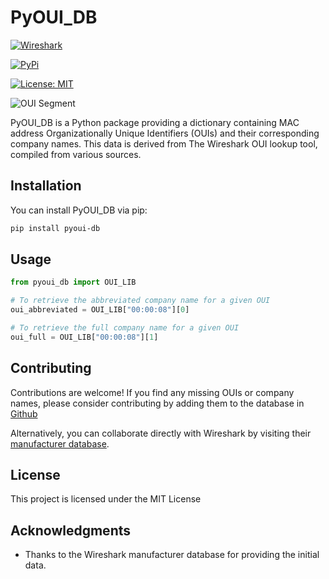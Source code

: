 # PyOUI_DB

[![Wireshark](https://img.shields.io/badge/From-WireShark-blue.svg)](https://www.wireshark.org/tools/oui-lookup.html)


[![PyPi](https://img.shields.io/badge/PyPi-Available-green.svg)](https://opensource.org/licenses/MIT)

[![License: MIT](https://img.shields.io/badge/License-MIT-yellow.svg)](LICENSE)

![OUI Segment](https://img.shields.io/badge/Available_OUI-50337-red.svg)

PyOUI_DB is a Python package providing a dictionary containing MAC address Organizationally Unique Identifiers (OUIs) and their corresponding company names. This data is derived from The Wireshark OUI lookup tool, compiled from various sources.

## Installation

You can install PyOUI_DB via pip:

```bash
pip install pyoui-db
```

## Usage

```python
from pyoui_db import OUI_LIB

# To retrieve the abbreviated company name for a given OUI
oui_abbreviated = OUI_LIB["00:00:08"][0]

# To retrieve the full company name for a given OUI
oui_full = OUI_LIB["00:00:08"][1]
```

## Contributing

Contributions are welcome! If you find any missing OUIs or company names, please consider contributing by adding them to the database in [Github](https://github.com/tomasilluminati/pyoui-db)

Alternatively, you can collaborate directly with Wireshark by visiting their [manufacturer database](https://wiresharkfoundation.org/donate/).


## License

This project is licensed under the MIT License

## Acknowledgments

- Thanks to the Wireshark manufacturer database for providing the initial data.
